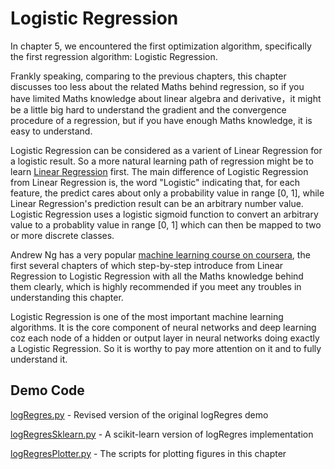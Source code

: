 # Logistic Regression

In chapter 5, we encountered the first optimization algorithm, specifically the first regression algorithm: Logistic Regression.

Frankly speaking, comparing to the previous chapters, this chapter discusses too less about the related Maths behind regression, so if you have limited Maths knowledge about linear algebra and derivative，it might be a little big hard to understand the gradient and the convergence procedure of a regression, but if you have enough Maths knowledge, it is easy to understand.

Logistic Regression can be considered as a varient of Linear Regression for a logistic result. So a more natural learning path of regression might be to learn [Linear Regression](../ch08/README.md) first. The main difference of Logistic Regression from Linear Regression is, the word "Logistic" indicating that, for each feature, the predict cares about only a probability value in range [0, 1], while Linear Regression's prediction result can be an arbitrary number value. Logistic Regression uses a logistic sigmoid function to convert an arbitrary value to a probablity value in range [0, 1] which can then be mapped to two or more discrete classes.

Andrew Ng has a very popular [machine learning course on coursera](https://www.coursera.org/learn/machine-learning), the first several chapters of which step-by-step introduce from Linear Regression to Logistic Regression with all the Maths knowledge behind them clearly, which is highly recommended if you meet any troubles in understanding this chapter.

Logistic Regression is one of the most important machine learning algorithms. It is the core component of neural networks and deep learning coz each node of a hidden or output layer in neural networks doing exactly a Logistic Regression. So it is worthy to pay more attention on it and to fully understand it.

## Demo Code

[logRegres.py](logRegres.py) - Revised version of the original logRegres demo

[logRegresSklearn.py](logRegresSklearn.py) - A scikit-learn version of logRegres implementation

[logRegresPlotter.py](logRegresPlotter.py) - The scripts for plotting figures in this chapter
